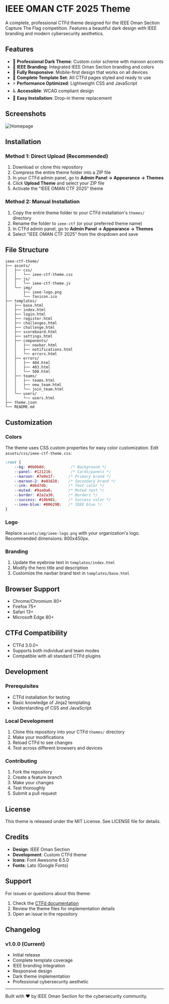 # IEEE OMAN CTF 2025 Theme

A complete, professional CTFd theme designed for the IEEE Oman Section Capture The Flag competition. Features a beautiful dark design with IEEE branding and modern cybersecurity aesthetics.

## Features

- 🎨 **Professional Dark Theme**: Custom color scheme with maroon accents
- 🏢 **IEEE Branding**: Integrated IEEE Oman Section branding and colors
- 📱 **Fully Responsive**: Mobile-first design that works on all devices
- 🔧 **Complete Template Set**: All CTFd pages styled and ready to use
- ⚡ **Performance Optimized**: Lightweight CSS and JavaScript
- ♿ **Accessible**: WCAG compliant design
- 🚀 **Easy Installation**: Drop-in theme replacement

## Screenshots

![Homepage](assets/img/preview.png)

## Installation

### Method 1: Direct Upload (Recommended)

1. Download or clone this repository
2. Compress the entire theme folder into a ZIP file
3. In your CTFd admin panel, go to **Admin Panel → Appearance → Themes**
4. Click **Upload Theme** and select your ZIP file
5. Activate the "IEEE OMAN CTF 2025" theme

### Method 2: Manual Installation

1. Copy the entire theme folder to your CTFd installation's `themes/` directory
2. Rename the folder to `ieee-ctf` (or your preferred theme name)
3. In CTFd admin panel, go to **Admin Panel → Appearance → Themes**
4. Select "IEEE OMAN CTF 2025" from the dropdown and save

## File Structure

```
ieee-ctf-theme/
├── assets/
│   ├── css/
│   │   └── ieee-ctf-theme.css
│   ├── js/
│   │   └── ieee-ctf-theme.js
│   └── img/
│       ├── ieee-logo.png
│       └── favicon.ico
├── templates/
│   ├── base.html
│   ├── index.html
│   ├── login.html
│   ├── register.html
│   ├── challenges.html
│   ├── challenge.html
│   ├── scoreboard.html
│   ├── settings.html
│   ├── components/
│   │   ├── navbar.html
│   │   ├── notifications.html
│   │   └── errors.html
│   ├── errors/
│   │   ├── 404.html
│   │   ├── 403.html
│   │   └── 500.html
│   ├── teams/
│   │   ├── teams.html
│   │   ├── new_team.html
│   │   └── join_team.html
│   └── users/
│       └── users.html
├── theme.json
└── README.md
```

## Customization

### Colors

The theme uses CSS custom properties for easy color customization. Edit `assets/css/ieee-ctf-theme.css`:

```css
:root {
    --bg: #0b0b0d;           /* Background */
    --panel: #121216;        /* Cards/panels */
    --maroon: #7e0e1f;      /* Primary brand */
    --maroon-2: #a01628;    /* Secondary brand */
    --ink: #d6d7db;         /* Text color */
    --muted: #9aa0a6;       /* Muted text */
    --border: #2a2a30;      /* Borders */
    --success: #10b981;     /* Success color */
    --ieee-blue: #00629B;   /* IEEE blue */
}
```

### Logo

Replace `assets/img/ieee-logo.png` with your organization's logo. Recommended dimensions: 800x450px.

### Branding

1. Update the eyebrow text in `templates/index.html`
2. Modify the hero title and description
3. Customize the navbar brand text in `templates/base.html`

## Browser Support

- Chrome/Chromium 80+
- Firefox 75+
- Safari 13+
- Microsoft Edge 80+

## CTFd Compatibility

- CTFd 3.0.0+
- Supports both individual and team modes
- Compatible with all standard CTFd plugins

## Development

### Prerequisites

- CTFd installation for testing
- Basic knowledge of Jinja2 templating
- Understanding of CSS and JavaScript

### Local Development

1. Clone this repository into your CTFd `themes/` directory
2. Make your modifications
3. Reload CTFd to see changes
4. Test across different browsers and devices

### Contributing

1. Fork the repository
2. Create a feature branch
3. Make your changes
4. Test thoroughly
5. Submit a pull request

## License

This theme is released under the MIT License. See LICENSE file for details.

## Credits

- **Design**: IEEE Oman Section
- **Development**: Custom CTFd theme
- **Icons**: Font Awesome 6.5.0
- **Fonts**: Lato (Google Fonts)

## Support

For issues or questions about this theme:

1. Check the [CTFd documentation](https://docs.ctfd.io/)
2. Review the theme files for implementation details
3. Open an issue in the repository

## Changelog

### v1.0.0 (Current)
- Initial release
- Complete template coverage
- IEEE branding integration  
- Responsive design
- Dark theme implementation
- Professional cybersecurity aesthetic

---

Built with ❤️ by IEEE Oman Section for the cybersecurity community.